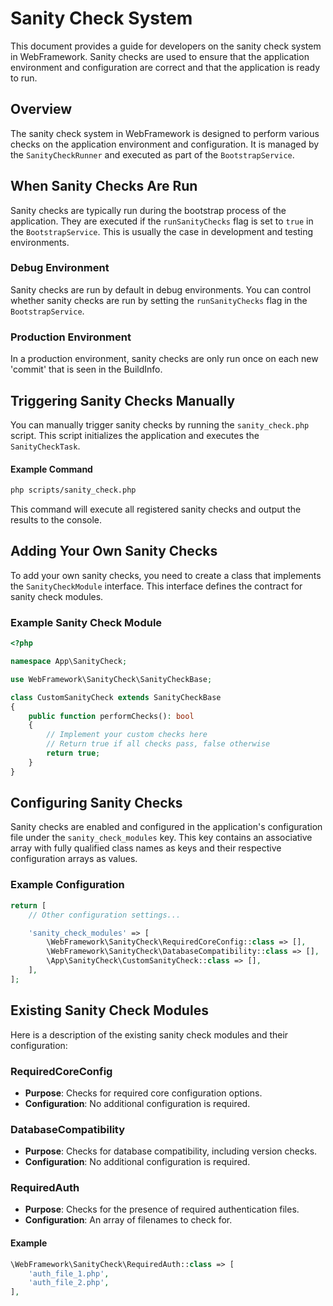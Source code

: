 # Sanity Check System

This document provides a guide for developers on the sanity check system in WebFramework. Sanity checks are used to ensure that the application environment and configuration are correct and that the application is ready to run.

## Overview

The sanity check system in WebFramework is designed to perform various checks on the application environment and configuration. It is managed by the `SanityCheckRunner` and executed as part of the `BootstrapService`.

## When Sanity Checks Are Run

Sanity checks are typically run during the bootstrap process of the application. They are executed if the `runSanityChecks` flag is set to `true` in the `BootstrapService`. This is usually the case in development and testing environments.

### Debug Environment

Sanity checks are run by default in debug environments. You can control whether sanity checks are run by setting the `runSanityChecks` flag in the `BootstrapService`.

### Production Environment

In a production environment, sanity checks are only run once on each new 'commit' that is seen in the BuildInfo.

## Triggering Sanity Checks Manually

You can manually trigger sanity checks by running the `sanity_check.php` script. This script initializes the application and executes the `SanityCheckTask`.

#### Example Command

~~~bash
php scripts/sanity_check.php
~~~

This command will execute all registered sanity checks and output the results to the console.

## Adding Your Own Sanity Checks

To add your own sanity checks, you need to create a class that implements the `SanityCheckModule` interface. This interface defines the contract for sanity check modules.

### Example Sanity Check Module

~~~php
<?php

namespace App\SanityCheck;

use WebFramework\SanityCheck\SanityCheckBase;

class CustomSanityCheck extends SanityCheckBase
{
    public function performChecks(): bool
    {
        // Implement your custom checks here
        // Return true if all checks pass, false otherwise
        return true;
    }
}
~~~


## Configuring Sanity Checks

Sanity checks are enabled and configured in the application's configuration file under the `sanity_check_modules` key. This key contains an associative array with fully qualified class names as keys and their respective configuration arrays as values.

### Example Configuration

~~~php
return [
    // Other configuration settings...

    'sanity_check_modules' => [
        \WebFramework\SanityCheck\RequiredCoreConfig::class => [],
        \WebFramework\SanityCheck\DatabaseCompatibility::class => [],
        \App\SanityCheck\CustomSanityCheck::class => [],
    ],
];
~~~

## Existing Sanity Check Modules

Here is a description of the existing sanity check modules and their configuration:

### RequiredCoreConfig

- **Purpose**: Checks for required core configuration options.
- **Configuration**: No additional configuration is required.

### DatabaseCompatibility

- **Purpose**: Checks for database compatibility, including version checks.
- **Configuration**: No additional configuration is required.

### RequiredAuth

- **Purpose**: Checks for the presence of required authentication files.
- **Configuration**: An array of filenames to check for.

#### Example

~~~php
\WebFramework\SanityCheck\RequiredAuth::class => [
    'auth_file_1.php',
    'auth_file_2.php',
],
~~~
